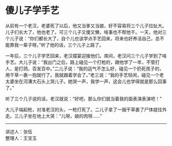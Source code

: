# 傻儿子学手艺

从前有一个老汉，老婆死了以后，他又当爹又当娘，好不容易将三个儿子拉扯大。儿子们长大了，他也老了。可三个儿子又傻又懒，啥事也不帮他干。一天，他对三个儿子说：“你们都长大了，自个儿也该学点手艺回来，将来也好养活自己，总不能靠我一辈子呀。”听了他的话，三个儿子上路了。

一年后，三个儿子学艺回来，老汉摆宴迎接他们。席间，老汉问三个儿子学到了啥手艺。大儿子说：“我出门之后，路上碰见一个打枪的，跟他学了一年，不管打人，是打鸽，百发百中。”二儿子说：“我的运气不怎么好，碰见一个扔死孩子的，用干草一裹一抱就行了。我就跟着学会了。”老三说：“我的手艺轻闲，碰见一个老太婆坐在河漕大石头上哭儿子。她哭一声，我学一声，这会儿也学得就是那么回事了。”

听了三个几子说的话，老汉就说：“好吧，那么你们就当着我的面表演表演吧！”

大儿子端起枪，对准老汉的头，一枪打死了。二儿子拿了一捆干草裹了尸体就往外走。三儿子坐在地上大哭：“儿呀，娘的肉呀……”

---

讲述人：张伍  
整理人：王宝玉
